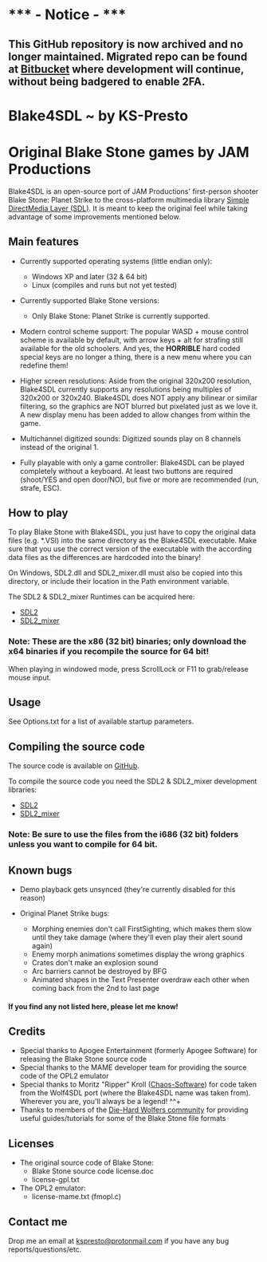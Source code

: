 # *** - Notice - ***

## This GitHub repository is now archived and no longer maintained. Migrated repo can be found at [Bitbucket](https://bitbucket.org/ks-presto/blake4sdl) where development will continue, without being badgered to enable 2FA.

# Blake4SDL ~ by KS-Presto

# Original Blake Stone games by JAM Productions


Blake4SDL is an open-source port of JAM Productions' first-person
shooter Blake Stone: Planet Strike to the cross-platform multimedia
library [Simple DirectMedia Layer (SDL)](http://www.libsdl.org). It is
meant to keep the original feel while taking advantage of some
improvements mentioned below.

## Main features

 - Currently supported operating systems (little endian only):
 	- Windows XP and later (32 & 64 bit)
 	- Linux (compiles and runs but not yet tested)

 - Currently supported Blake Stone versions:
 	- Only Blake Stone: Planet Strike is currently supported.

 - Modern control scheme support: The popular WASD + mouse control
scheme is available by default, with arrow keys + alt for strafing still
available for the old schoolers. And yes, the **HORRIBLE** hard coded
special keys are no longer a thing, there is a new menu where you can
redefine them!

 - Higher screen resolutions: Aside from the original 320x200
resolution, Blake4SDL currently supports any resolutions being multiples
of 320x200 or 320x240. Blake4SDL does NOT apply any bilinear or similar
filtering, so the graphics are NOT blurred but pixelated just as we love
it. A new display menu has been added to allow changes from within the
game.

 - Multichannel digitized sounds: Digitized sounds play on 8 channels
instead of the original 1.

 - Fully playable with only a game controller: Blake4SDL can be played
completely without a keyboard. At least two buttons are required
(shoot/YES and open door/NO), but five or more are recommended (run,
strafe, ESC).

## How to play

To play Blake Stone with Blake4SDL, you just have to copy the original
data files (e.g. \*.VSI) into the same directory as the Blake4SDL
executable. Make sure that you use the correct version of the executable
with the according data files as the differences are hardcoded into the
binary!

On Windows, SDL2.dll and SDL2_mixer.dll must also be copied into this
directory, or include their location in the Path environment variable.

The SDL2 & SDL2_mixer Runtimes can be acquired here:

- [SDL2](https://github.com/libsdl-org/SDL/releases/download/release-2.30.2/SDL2-2.30.2-win32-x86.zip)
- [SDL2_mixer](https://github.com/libsdl-org/SDL_mixer/releases/download/release-2.8.0/SDL2_mixer-2.8.0-win32-x86.zip)

### Note: These are the x86 (32 bit) binaries; only download the x64 binaries if you recompile the source for 64 bit!

When playing in windowed mode, press ScrollLock or F11 to grab/release
mouse input.

## Usage

See Options.txt for a list of available startup parameters.

## Compiling the source code

The source code is available on [GitHub](https://github.com/KS-Presto/Blake4SDL).


To compile the source code you need the SDL2 & SDL2_mixer development
libraries:
- [SDL2](https://github.com/libsdl-org/SDL/releases)
- [SDL2_mixer](https://github.com/libsdl-org/SDL_mixer/releases)

### Note: Be sure to use the files from the i686 (32 bit) folders unless you want to compile for 64 bit.

## Known bugs

 - Demo playback gets unsynced (they're currently disabled for this
reason)

 - Original Planet Strike bugs:
 	- Morphing enemies don't call FirstSighting, which makes them slow until they take damage (where they'll even play their alert sound again)
	- Enemy morph animations sometimes display the wrong graphics
	- Crates don't make an explosion sound
	- Arc barriers cannot be destroyed by BFG
 	- Animated shapes in the Text Presenter overdraw each other when coming back from the 2nd to last page

#### If you find any not listed here, please let me know!

## Credits

- Special thanks to Apogee Entertainment (formerly Apogee Software) for releasing the Blake Stone
source code
- Special thanks to the MAME developer team for providing
the source code of the OPL2 emulator
- Special thanks to Moritz
"Ripper" Kroll  ([Chaos-Software](https://web.archive.org/web/20111005155620/http://www.chaos-software.de.vu/)) for code taken from the Wolf4SDL port (where the
Blake4SDL name was taken from). Wherever you are, you'll always be a
legend! ^^+
- Thanks to members of the [Die-Hard Wolfers community](https://dhw.wolfenstein3d.com) for providing useful guides/tutorials
for some of the Blake Stone file formats

## Licenses

 - The original source code of Blake Stone:
 	- Blake Stone source code license.doc
 	- license-gpl.txt
 - The OPL2 emulator:
 	- license-mame.txt (fmopl.c)

## Contact me

Drop me an email at <kspresto@protonmail.com> if you have any
bug reports/questions/etc.
